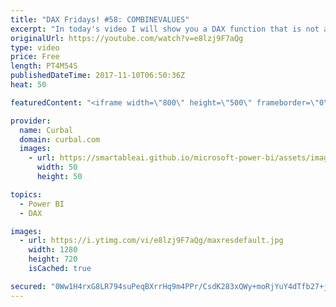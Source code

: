 ```yaml
---
title: "DAX Fridays! #58: COMBINEVALUES"
excerpt: "In today's video I will show you a DAX function that is not available yet....Go figure!  I learn about this measure here: https://xxlbi.com/blog/new-dax-function-combinevalues/  EXCEL SURVEY: https://1drv.ms/xs/s!Ar8CDNp8cGTcgjaHonN82T8I1jQT  PREVIOUS VIDEO: https://www.youtube.com/watch?v=mxDt81H8hDg"
originalUrl: https://youtube.com/watch?v=e8lzj9F7aQg
type: video
price: Free
length: PT4M54S
publishedDateTime: 2017-11-10T06:50:36Z
heat: 50

featuredContent: "<iframe width=\"800\" height=\"500\" frameborder=\"0\" src=\"https://www.youtube.com/embed/e8lzj9F7aQg\" allow=\"accelerometer; autoplay; encrypted-media; gyroscope; picture-in-picture\" allowfullscreen></iframe>"

provider:
  name: Curbal
  domain: curbal.com
  images:
    - url: https://smartableai.github.io/microsoft-power-bi/assets/images/organizations/curbal.com-50x50.jpg
      width: 50
      height: 50

topics:
  - Power BI
  - DAX

images:
  - url: https://i.ytimg.com/vi/e8lzj9F7aQg/maxresdefault.jpg
    width: 1280
    height: 720
    isCached: true

secured: "0Ww1H4rxG8LR794suPeqBXrrHq9m4PPr/CsdK283xQWy+moRjYuY4dTfb27+j9mVtr4fbnw2hYapCptV6/cBypkYiwkRp3Nk+JhuZfHrDpbRvsX7mXYVc33eF+uaKF4CYfnxA10UbuuLoaKBB6x9K2K9JWqY+DmEhTKxzz3OZALeMHL1JQOpIlc8JtEhcepSZGivJskyHQZknGzuG1+xj6j8Ff3j0gbk6fN+VE85cj4h+k8zA8566jzBSA5rSf6jCW6RwkORtTrnpp48M5p+YTYb2xtqllK69FZoHW0pGqcAHZomKXzayy2ECduxBc7md9e8dibUWEAizt2egQHa4YnkApnwgUwxpKalqNAMvTXq0Vh2cusyt6z53QiEN79KbB3EHE1gYFk8Ze/E86dhnP/vUNv1JOkUcxmABfG4oX4=;dCFxhnRJ444+MNi4/9MOag=="
---
```


